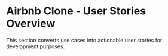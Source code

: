 # Airbnb Clone - User Stories Overview

This section converts use cases into actionable user stories for development purposes.
